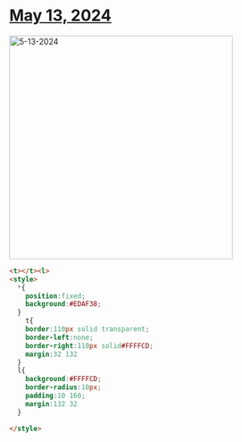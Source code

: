 # [May 13, 2024](https://cssbattle.dev/play/LOWKZK0qOUtNrfXXsjuh)

<img src="https://firebasestorage.googleapis.com/v0/b/cssbattleapp.appspot.com/o/user%2Fummd3POvEDfFyeFvVdOMG3OOrwE2%2Ftargets%2Ftarget_emKorHk@2x.png?alt=media" width="400" alt="5-13-2024" />

```html
<t></t><l>
<style>
  *{
    position:fixed;
    background:#EDAF38;
  }
    t{
    border:110px solid transparent;
    border-left:none;
    border-right:110px solid#FFFFCD;
    margin:32 132
  }
  l{
    background:#FFFFCD;
    border-radius:10px;
    padding:10 160;
    margin:132 32
  }

</style>
```
